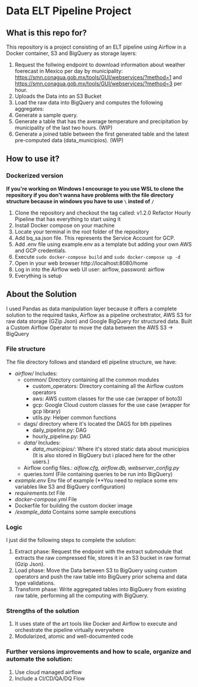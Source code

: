 # Data ELT Pipeline Project

## What is this repo for?

This repository is a project consisting of an ELT pipeline using Airflow in a Docker container, S3 and BigQuery as storage layers:
1. Request the follwing endpoint to download information about weather foerecast in Mexico per day by municipality: https://smn.conagua.gob.mx/tools/GUI/webservices/?method=1 and https://smn.conagua.gob.mx/tools/GUI/webservices/?method=3 per hour.
2. Uploads the Data into an S3 Bucket
3. Load the raw data into BigQuery and computes the following aggregates:
4. Generate a sample query.
5. Generate a table that has the average temperature and precipitation by municipality of the last two hours. (WIP)
6. Generate a joined table between the first generated table and the latest pre-computed data (data_municipios). (WIP)

## How to use it?

### Dockerized version
**If you're working on Windows I encourage to you use WSL to clone the repository if you don't wanna have problems with the file directory structure because in windows you have to use `\`   insted of `/`**
1. Clone the repository and checkout the tag called: v1.2.0 Refactor Hourly Pipeline that has everything to start using it
2. Install Docker compose on your machine
3. Locate your terminal in the root folder of the repository
4. Add bq_sa.json file. This represents the Service Account for GCP. 
5. Add .env file using example.env as a template but adding your own AWS and GCP credentials. 
6. Execute  ```sudo docker-compose build``` and ```sudo docker-compose up -d```
7. Open in your web browser http://localhost:8080/home
8. Log in into the Airflow web UI user: airflow, password: airflow
9. Everything is setup


## About the Solution
I used Pandas as data manipulation layer because it offers a complete solution to the required tasks, Airflow as a pipeline orchestrator, AWS S3 for raw data storage (GZip Json) and Google BigQuery for structured data. Built a Custom Airflow Operator to move the data between the AWS S3 -> BigQuery    
### File structure
The file directory follows and standard etl pipeline structure, we have:
*   *airflow/* Includes:
    - common/ Directory containing all the common modules
        - custom_operators: Directory containing all the Airflow custom operators
        - aws: AWS custom classes for the use cae (wrapper of boto3)
        - gcp: Google Cloud custom classes for the use case (wrapper for gcp library)
        - utils.py: Helper common functions
    - dags/ directory where it's located the DAGS for bth pipelines
        - daily_pipeline.py: DAG
        - hourly_pipeline.py: DAG
    - *data/* Includes:
        - *data_municipios/*: Where it's stored static data about municipios (It is also stored in BigQuery but i placed here for the other users.)
    - Airflow config files.: *aiflow.cfg, airflow.db, webserver_config.py*
    - queries.toml (File containing queries to be run into BigQuery)
* *example.env* Env file of example (**You need to replace some env variables like S3 and BigQuery configuration)
* *requirements.txt* File
* *docker-compose.yml* File
* Dockerfile for building the custom docker image
* */example_data* Contains some sample executions
### Logic
I just did the following steps to complete the solution: 
1. Extract phase: Request the endpoint with the extract submodule that extracts the raw compressed file, stores it in an S3 bucket in raw format (Gzip Json).
2. Load phase: Move the Data between S3 to BigQuery using custom operators and push the raw table into BigQuery prior schema and data type validations.
4. Transform phase: Write aggregated tables into BigQuery from existing raw table, performing all the computing with BigQuery.

### Strengths of the solution
1. It uses state of the art tools like Docker and Airflow to execute and orchestrate the pipeline virtually everywhere
2. Modularized, atomic and well-documented code

### Further versions improvements and how to scale, organize and automate the solution:
1. Use cloud managed airflow 
2. Include a CI/CD/QA/DQ Flow
